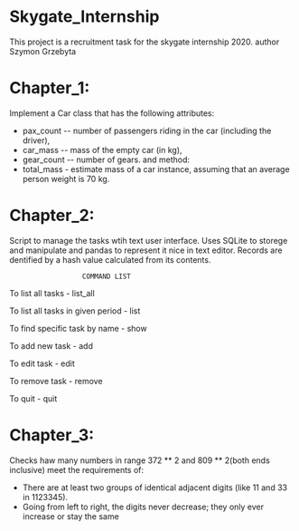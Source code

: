 # Skygate_Internship
This project is a recruitment task for the skygate internship 2020.
author Szymon Grzebyta

# Chapter_1:
Implement a Car class that has the following attributes:
- pax_count -- number of passengers riding in the car (including the driver),
- car_mass -- mass of the empty car (in kg),
- gear_count -- number of gears.
and method:
- total_mass - estimate mass of a car instance, assuming that an average person weight is 70 kg.

# Chapter_2:
Script to manage the tasks wtih text user interface.
Uses SQLite to storege and manipulate and pandas to represent it nice in text editor.
Records are dentified by a hash value calculated from its contents.

                      COMMAND LIST

To list all tasks                            -  list_all

To list all tasks in given period            - list

To find specific task by name                -  show

To add new task                              -  add

To edit task                                 -  edit

To remove task                               -  remove

To quit                                      -  quit

# Chapter_3:
Checks haw many numbers in range 372 ** 2 and 809 ** 2(both ends inclusive)
meet the requirements of: 
- There are at least two groups of identical adjacent digits (like 11 and 33 in 1123345).
- Going from left to right, the digits never decrease; they only ever increase or stay the same
